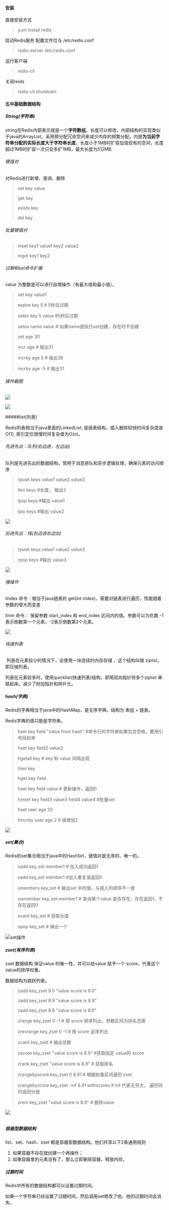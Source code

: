 ####  安装

直接安装方式

> yum install redis

启动Redis服务  配置文件位与 /etc/redis.conf

> redis-server /etc/redis.conf 

运行客户端

> redis-cli

关闭reids

> redis-cli shutdown



####  五中基础数据结构

##### String(字符串)

string在Redis内部表示就是一个**字符数组**，长度可以修改，内部结构的实现类似于java的ArrayList，采用预分配冗余空间来减少内存的频繁分配，内部**为当前字符串分配的实际长度大于字符串长度**，长度小于1MB时扩容加倍现有的空间，长度超过1MB时扩容一次只会多扩1MB，最大长度为512MB.

######  键值对

对Redis进行新增、查询、删除

> set key value
>
> get key
>
> exists key
>
> del key

######  批量键值对

> mset key1 value1 key2 value2
>
> mget key1 key2

######  过期和set命令扩展

value 为整数是可以进行自增操作（有最大值和最小值）。

> set key value1
>
> expire key 5    # 5秒后过期
>
> setex key  5 value  #5秒后过期
>
> setnx name value    # 如果name就执行set创建，存在时不创建
>
> set age 30
>
> incr age  # 输出31
>
> incrby age 5  # 输出36
>
> incrby age -5 # 输出31

###### 操作截图

![](./img/redis-string-1.png)

![](./img/redis-string-2.png)



#####list(列表)

Redis列表相当于java里面的LinkedList, 是链表结构，插入删除较快时间复杂度是O(1), 索引定位很慢时间复杂度为O(n)。

###### 先进先出：队列(右边进，左边出)

队列是先进先出的数据结构，常用于消息排队和异步逻辑处理，确保元素的访问顺序

> rpush keys value1 value2 value3
>
> llen keys #长度， 输出3
>
> lpop keys #输出 value1
>
> lplo keys #输出 value2

![](./img/redis-list-1.png)



###### 后进先出：栈(右边进右边出)

> rpush keys value1 value2 value3
>
> rpop keys #输出 value3

![](./img/redis-list-2.png)



###### 慢操作

lindex 命令：相当于java链表的 get(int index)，需要对链表进行遍历，性能随着参数的增大而变差

ltrim 命令： 保留参数 start_index 和 end_index 区间内的值。参数可以为负数 -1表示倒数第一个元素，-2表示倒数第2个元素。

![](./img/redis-list-3.png)

 ###### 快速列表

​	列表在元素较少的情况下，会使用一块连续的内存存储 ，这个结构叫做 ziplist，即压缩列表。

​	列表在元素较多时，使用quicklist(快速列表)结构，即用双向指针将多个ziplist 串联起来。减少了附加指针和碎片化。



##### hash(字典)

Redis的字典相当于java中的HashMap，是无序字典。结构为 素组 + 链表。

Redis字典的值只能是字符串。

> hset key field "value from hash"    #命令行的字符串如果包含空格，要用引号括起来
>
> hset key field2 value2
>
> hgetall key     # key 和 value 间隔出现
>
> hlen key
>
> hget key field
>
> hset key field value   # 更新操作，返回0
>
> hmset key field3 value3 field4 value4   #批量set
>
> hset user age 20
>
> hincrby user age 2 # 值增加2

![](./img/redis-hash-1.png)



#####  set(集合)

Redis的set集合相当于java中的HashSet，键值对是无序的、唯一的。

> sadd key_set member1  # 加入成功返回1
>
> sadd key_set member1  #加入重复值返回0
>
> smembers key_set   # 输出set 中的值，与插入的顺序不一致
>
> sismember key_set member1  # 查询某个value 是否存在，存在返回1，不存在返回0
>
> scard key_set  # 获取长度
>
> spop key_set # 弹出一个

![set操作](./img/redis-set-1.png)



##### zset(有序列表)

zset 数据结构 保证value 的唯一性，并可以给value 赋予一个 score，代表这个value的排序权重。

数据结构为跳跃列表。

> zadd key_zset 9.0  "value score is 9.0"
>
> zadd key_zset 8.9 "value score is 8.9"
>
> zadd key_zset 8.6 "value score is 8.6"
>
> zrange key_zset 0 -1   # 按 score 排序列出，参数区间为排名范围
>
> zrevrange key_zset 0 -1 # 按 score 逆序列出
>
> zcard key_zset  # 输出总数
>
> zscore key_zset "value score is 8.9"   #获取指定 value的 score
>
> zrank key_zset "value score is 8.9" # 获取排名
>
> zrangebyscore key_zset 0 8.91   # 根据权重区间遍历 zset
>
> zrangebyscore key_zset -inf 8.91 withscores   # inf 代表无穷大， 遍历同时返回分值
>
> zrem key_zset "value score is 8.9"  # 删除value

![](./img/redis-zset-1.png)

###### 

##### 容器型数据结构

list、set、hash、zset 都是容器型数据结构。他们共享以下2条通用规则

1. 如果容器不存在就创建一个再操作；
2. 如果容器里的元素没有了，那么立即删除容器，释放内存。



#####  过期时间

Redis中所有的数据结构都可以设置过期时间。

如果一个字符串已经设置了过期时间，然后调用set修改了他，他的过期时间会消失。